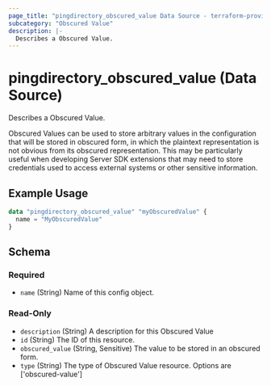 ```yaml
---
page_title: "pingdirectory_obscured_value Data Source - terraform-provider-pingdirectory"
subcategory: "Obscured Value"
description: |-
  Describes a Obscured Value.
---
```


# pingdirectory_obscured_value (Data Source)

Describes a Obscured Value.

Obscured Values can be used to store arbitrary values in the configuration that will be stored in obscured form, in which the plaintext representation is not obvious from its obscured representation. This may be particularly useful when developing Server SDK extensions that may need to store credentials used to access external systems or other sensitive information.

## Example Usage

```terraform
data "pingdirectory_obscured_value" "myObscuredValue" {
  name = "MyObscuredValue"
}
```

<!-- schema generated by tfplugindocs -->
## Schema

### Required

- `name` (String) Name of this config object.

### Read-Only

- `description` (String) A description for this Obscured Value
- `id` (String) The ID of this resource.
- `obscured_value` (String, Sensitive) The value to be stored in an obscured form.
- `type` (String) The type of Obscured Value resource. Options are ['obscured-value']

